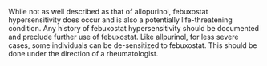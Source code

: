 While not as well described as that of allopurinol, febuxostat hypersensitivity does occur and is also a potentially life-threatening condition. Any history of febuxostat hypersensitivity should be documented and preclude further use of febuxostat. Like allpurinol, for less severe cases, some individuals can be de-sensitized to febuxostat. This should be done under the direction of a rheumatologist.
